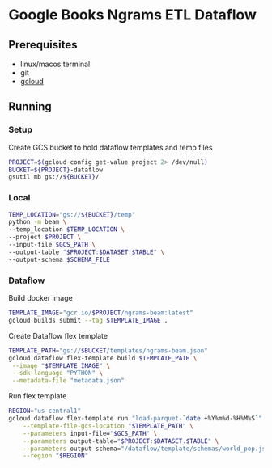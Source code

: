 # Google Books Ngrams ETL Dataflow

## Prerequisites

* linux/macos terminal 
* git
* [gcloud](https://cloud.google.com/sdk/install)

## Running

### Setup

Create GCS bucket to hold dataflow templates and temp files
```bash
PROJECT=$(gcloud config get-value project 2> /dev/null)
BUCKET=${PROJECT}-dataflow
gsutil mb gs://${BUCKET}/
```

### Local

```bash
TEMP_LOCATION="gs://${BUCKET}/temp"
python -m beam \
--temp_location $TEMP_LOCATION \
--project $PROJECT \
--input-file $GCS_PATH \
--output-table "$PROJECT:$DATASET.$TABLE" \
--output-schema $SCHEMA_FILE
```

### Dataflow

Build docker image
```bash
TEMPLATE_IMAGE="gcr.io/$PROJECT/ngrams-beam:latest"
gcloud builds submit --tag $TEMPLATE_IMAGE .
```
   
Create Dataflow flex template
```bash
TEMPLATE_PATH="gs://$BUCKET/templates/ngrams-beam.json"
gcloud dataflow flex-template build $TEMPLATE_PATH \
 --image "$TEMPLATE_IMAGE" \
 --sdk-language "PYTHON" \
 --metadata-file "metadata.json"
```

Run flex template
```bash
REGION="us-central1"
gcloud dataflow flex-template run "load-parquet-`date +%Y%m%d-%H%M%S`" \
    --template-file-gcs-location "$TEMPLATE_PATH" \
    --parameters input-file="$GCS_PATH" \
    --parameters output-table="$PROJECT:$DATASET.$TABLE" \
    --parameters output-schema="/dataflow/template/schemas/world_pop.json" \
    --region "$REGION"
```